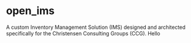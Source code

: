 # open_ims
A custom Inventory Management Solution (IMS) designed and architected specifically for the Christensen Consulting Groups (CCG). 
Hello
